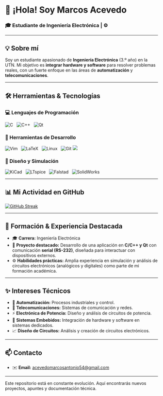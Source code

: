 # 👋 ¡Hola! Soy Marcos Acevedo
### 🎓 Estudiante de Ingeniería Electrónica | ⚙

---

## 💡 Sobre mí

Soy un estudiante apasionado de **Ingeniería Electrónica** (3.º año) en la UTN. Mi objetivo es **integrar hardware y software** para resolver problemas reales, con un fuerte enfoque en las áreas de **automatización** y **telecomunicaciones**.

---
## 🛠️ Herramientas & Tecnologías

### 💻 Lenguajes de Programación

![C](https://img.shields.io/badge/C-00599C?style=for-the-badge&logo=c&logoColor=white)&nbsp;&nbsp;&nbsp;![C++](https://img.shields.io/badge/C++-00599C?style=for-the-badge&logo=cpp&logoColor=white)&nbsp;&nbsp;&nbsp;![Qt](https://img.shields.io/badge/Qt-41CD52?style=for-the-badge&logo=qt&logoColor=white)

### 🧰 Herramientas de Desarrollo

![Vim](https://img.shields.io/badge/Vim-019733?style=for-the-badge&logo=vim&logoColor=white)&nbsp;&nbsp;&nbsp;![LaTeX](https://img.shields.io/badge/LaTeX-008080?style=for-the-badge&logo=latex&logoColor=white)&nbsp;&nbsp;&nbsp;![Linux](https://img.shields.io/badge/Linux-FCC624?style=for-the-badge&logo=linux&logoColor=black)&nbsp;&nbsp;&nbsp;![Git](https://img.shields.io/badge/Git-F05032?style=for-the-badge&logo=git&logoColor=white)
 <img src="https://img.shields.io/badge/Bash-121011?style=for-the-badge&logo=gnu-bash&logoColor=white" />
### 📐 Diseño y Simulación

![KiCad](https://img.shields.io/badge/KiCad-314CB1?style=for-the-badge&logo=kicad&logoColor=white)&nbsp;&nbsp;&nbsp;![LTspice](https://img.shields.io/badge/LTspice-A0171B?style=for-the-badge&logo=analogdevices&logoColor=white)&nbsp;&nbsp;&nbsp;![Falstad](https://img.shields.io/badge/Falstad-000000?style=for-the-badge&logo=codeforces&logoColor=white)&nbsp;&nbsp;&nbsp;![SolidWorks](https://img.shields.io/badge/SolidWorks-E12026?style=for-the-badge&logo=solidworks&logoColor=white)

---

## 📊 Mi Actividad en GitHub

[![GitHub Streak](https://github-readme-streak-stats.herokuapp.com?user=MarcosAcevedo17&theme=nordfox&hide_border=true)](https://git.io/streak-stats)

---


## 🚀 Formación & Experiencia Destacada

- 🎓 **Carrera:** Ingeniería Electrónica
- 🧪 **Proyecto destacado:** Desarrollo de una aplicación en **C/C++ y Qt** con comunicación **serial (RS-232)**, diseñada para interactuar con dispositivos externos.
- ⚙️ **Habilidades prácticas:** Amplia experiencia en simulación y análisis de circuitos electrónicos (analógicos y digitales) como parte de mi formación académica.

---

## ✨ Intereses Técnicos

- 🤖 **Automatización:** Procesos industriales y control.
- 📡 **Telecomunicaciones:** Sistemas de comunicación y redes.
- ⚡ **Electrónica de Potencia:** Diseño y análisis de circuitos de potencia.
- 🧩 **Sistemas Embebidos:** Integración de hardware y software en sistemas dedicados.
- 📈 **Diseño de Circuitos:** Análisis y creación de circuitos electrónicos.

---



## 📫 Contacto

- ✉️ **Email:** acevedomarcosantonio54@gmail.com

---

Este repositorio está en constante evolución. Aquí encontrarás nuevos proyectos, apuntes y documentación técnica.
